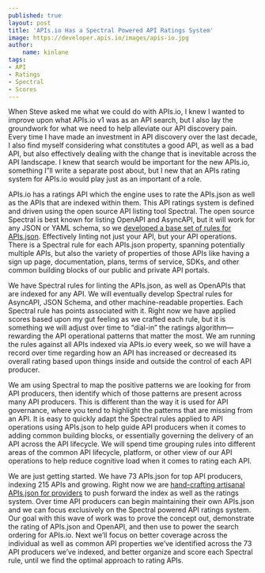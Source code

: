```yaml
---
published: true
layout: post
title: 'APIs.io Has a Spectral Powered API Ratings System'
image: https://developer.apis.io/images/apis-io.jpg
author:
    name: kinlane
tags:
- API
- Ratings
- Spectral
- Scores
---
```

When Steve asked me what we could do with APIs.io, I knew I wanted to improve upon what APIs.io v1 was as an API search, but I also lay the groundwork for what we need to help alleviate our API discovery pain. Every time I have made an investment in API discovery over the last decade, I also find myself considering what constitutes a good API, as well as a bad API, but also effectively dealing with the change that is inevitable across the API landscape. I knew that search would be important for the new APIs.io, something I”ll write a separate post about, but I new that an APIs rating system for APIs.io would play just as an important of a role.

APIs.io has a ratings API which the engine uses to rate the APIs.json as well as the APIs that are indexed within them. This API ratings system is defined and driven using the open source API listing tool Spectral. The open source Spectral is best known for listing OpenAPI and AsyncAPI, but it will work for any JSON or YAML schema, so we [developed a base set of rules for APIs.json](https://apis.io/rules/). Effectively linting not just your API, but your API operations. There is a Spectral rule for each APIs.json property, spanning potentially multiple APIs, but also the variety of properties of those APIs like having a sign up page, documentation, plans, terms of service, SDKs, and other common building blocks of our public and private API portals. 

We have Spectral rules for linting the APIs.json, as well as OpenAPIs that are indexed for any API. We will eventually develop Spectral rules for AsyncAPI, JSON Schema, and other machine-readable properties. Each Spectral rule has points associated with it. Right now we have applied scores based upon my gut feeling as we crafted each rule, but it is something we will adjust over time to “dial-in” the ratings algorithm—rewarding the API operational patterns that matter the most. We am running the rules against all APIs indexed via APIs.io every week, so we will have a record over time regarding how an API has increased or decreased its overall rating based upon things inside and outside the control of each API producer.

We am using Spectral to map the positive patterns we are looking for from API producers, then identify which of those patterns are present across many API producers. This is different than the way it is used for API governance, where you tend to highlight the patterns that are missing from an API. It is easy to quickly adapt the Spectral rules applied to API operations using APIs.json to help guide API producers when it comes to adding common building blocks, or essentially governing the delivery of an API across the API lifecycle. We will spend time grouping rules into different areas of the common API lifecycle, platform, or other view of our API operations to help reduce cognitive load when it comes to rating each API.

We are just getting started. We have 73 APIs.json for top API producers, indexing 215 APIs and growing. Right now we are [hand-crafting artisanal APIs.json for providers](https://github.com/apis-json/artisanal) to push forward the index as well as the ratings system. Over time API producers can begin maintaining their own APIs.json and we can focus exclusively on the Spectral powered API ratings system. Our goal with this wave of work was to prove the concept out, demonstrate the rating of APIs.json and OpenAPI, and then use to power the search ordering for APIs.io. Next we’ll focus on better coverage across the individual as well as common API properties we’ve identified across the 73 API producers we’ve indexed, and better organize and score each Spectral rule, until we find the optimal approach to rating APIs.